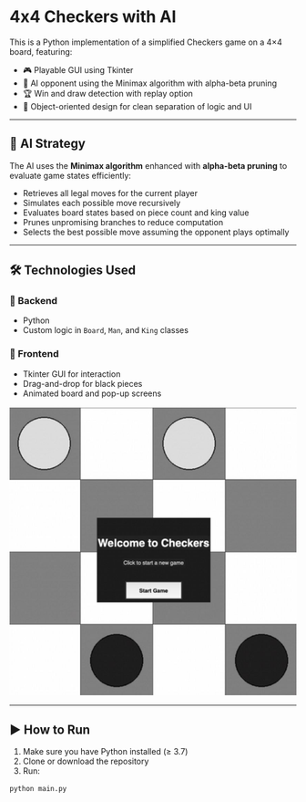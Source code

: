 # 4x4 Checkers with AI

This is a Python implementation of a simplified Checkers game on a 4×4 board, featuring:

- 🎮 Playable GUI using Tkinter  
- 🧠 AI opponent using the Minimax algorithm with alpha-beta pruning  
- 🏆 Win and draw detection with replay option  
- 🧱 Object-oriented design for clean separation of logic and UI  

---

## 🧠 AI Strategy

The AI uses the **Minimax algorithm** enhanced with **alpha-beta pruning** to evaluate game states efficiently:

- Retrieves all legal moves for the current player
- Simulates each possible move recursively
- Evaluates board states based on piece count and king value
- Prunes unpromising branches to reduce computation
- Selects the best possible move assuming the opponent plays optimally

---

## 🛠️ Technologies Used

### 💾 Backend
- Python
- Custom logic in `Board`, `Man`, and `King` classes

### 🎨 Frontend
- Tkinter GUI for interaction
- Drag-and-drop for black pieces
- Animated board and pop-up screens
  
![Game Screenshot](checkers.png)

---

## ▶️ How to Run

1. Make sure you have Python installed (≥ 3.7)
2. Clone or download the repository
3. Run:

```bash
python main.py

